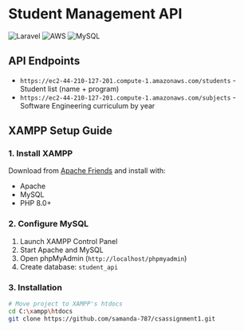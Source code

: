 # Student Management API 

![Laravel](https://img.shields.io/badge/Laravel-FF2D20?style=for-the-badge&logo=laravel&logoColor=white)
![AWS](https://img.shields.io/badge/AWS-%23FF9900.svg?style=for-the-badge&logo=amazon-aws&logoColor=white)
![MySQL](https://img.shields.io/badge/MySQL-005C84?style=for-the-badge&logo=mysql&logoColor=white)
## API Endpoints
- `https://ec2-44-210-127-201.compute-1.amazonaws.com/students` - Student list (name + program)
- `https://ec2-44-210-127-201.compute-1.amazonaws.com/subjects` - Software Engineering curriculum by year

## XAMPP Setup Guide

### 1. Install XAMPP
Download from [Apache Friends](https://www.apachefriends.org/) and install with:
- Apache
- MySQL
- PHP 8.0+

### 2. Configure MySQL
1. Launch XAMPP Control Panel
2. Start Apache and MySQL
3. Open phpMyAdmin (`http://localhost/phpmyadmin`)
4. Create database: `student_api`

### 3. Installation
```bash
# Move project to XAMPP's htdocs
cd C:\xampp\htdocs
git clone https://github.com/samanda-787/csassignment1.git

